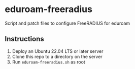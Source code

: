 # eduroam-freeradius
Script and patch files to configure FreeRADIUS for eduroam

## Instructions

1. Deploy an Ubuntu 22.04 LTS or later server
2. Clone this repo to a directory on the server
3. Run `eduroam-freeradius.sh` as root